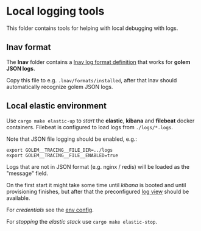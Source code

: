 # Local logging tools

This folder contains tools for helping with local debugging with logs.

## lnav format

The **lnav** folder contains a [lnav log format definition](./lnav/golem-json.json)
that works for **golem JSON logs**.

Copy this file to e.g. `.lnav/formats/installed`, after that
lnav should automatically recognize golem JSON logs.

## Local elastic environment

Use `cargo make elastic-up` to _start_ the **elastic**, **kibana** and **filebeat** docker containers.
Filebeat is configured to load logs from `./logs/*.logs`.

Note that JSON file logging should be enabled, e.g.:

```shell
export GOLEM__TRACING__FILE_DIR=../logs
export GOLEM__TRACING__FILE__ENABLED=true
```

Logs that are not in JSON format (e.g. nginx / redis) will be loaded as the "message" field.


On the first start it might take some time until _kibana_ is booted and until
provisioning finishes, but after that the
preconfigured [log view](http://localhost:5601/app/discover#/view/a6528e3b-703e-4b11-839c-8436f7009e61)
should be available.

For _credentials_ see the [env config](./elastic/.env).

For _stopping_ the _elastic stack_ use `cargo make elastic-stop`.

